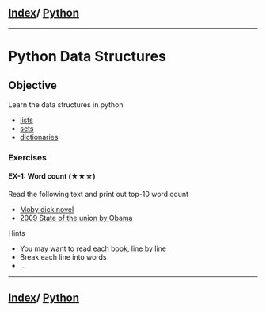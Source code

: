 <link rel='stylesheet' href='../assets/css/main.css'/>

## [Index](../README.md)/ [Python](0-README.md)

---

# Python Data Structures

## Objective

Learn the data structures in python

- [lists](5a-lists.md)
- [sets](5b-sets.md)
- [dictionaries](5c-dictionaries.md)


### Exercises

#### EX-1: Word count (★★☆)

Read the following text and print out top-10 word count
- [Moby dick novel](https://s3.amazonaws.com/elephantscale-public/data/text/books/moby-dick.txt)
- [2009 State of the union by Obama](https://s3.amazonaws.com/elephantscale-public/data/text/state-of-the-unions/2009-Obama.txt)

Hints
* You may want to read each book, line by line
* Break each line into words
* ...

---

## [Index](../README.md)/ [Python](0-README.md)
